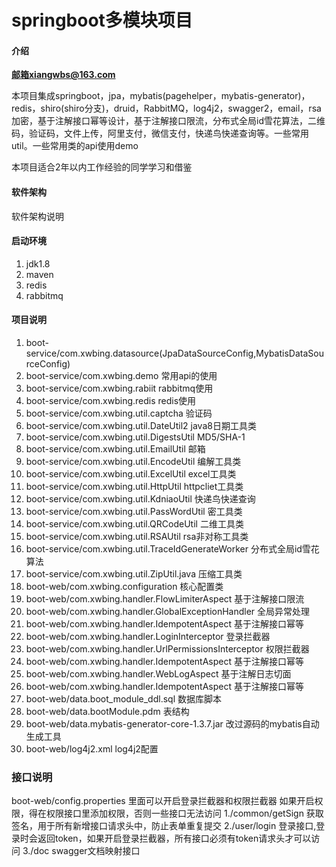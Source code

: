 # springboot多模块项目

#### 介绍
**邮箱xiangwbs@163.com**

本项目集成springboot，jpa，mybatis(pagehelper，mybatis-generator)，redis，shiro(shiro分支)，druid，RabbitMQ，log4j2，swagger2，email，rsa加密，基于注解接口幂等设计，基于注解接口限流，分布式全局id雪花算法，二维码，验证码，文件上传，阿里支付，微信支付，快递鸟快递查询等。一些常用util。一些常用类的api使用demo

本项目适合2年以内工作经验的同学学习和借鉴

#### 软件架构
软件架构说明


#### 启动环境

1. jdk1.8
2. maven
3. redis
4. rabbitmq

#### 项目说明

1. boot-service/com.xwbing.datasource(JpaDataSourceConfig,MybatisDataSourceConfig)
2. boot-service/com.xwbing.demo 常用api的使用
3. boot-service/com.xwbing.rabiit rabbitmq使用
4. boot-service/com.xwbing.redis redis使用
5. boot-service/com.xwbing.util.captcha 验证码
6. boot-service/com.xwbing.util.DateUtil2 java8日期工具类
7. boot-service/com.xwbing.util.DigestsUtil MD5/SHA-1
8. boot-service/com.xwbing.util.EmailUtil 邮箱
9. boot-service/com.xwbing.util.EncodeUtil 编解工具类
10. boot-service/com.xwbing.util.ExcelUtil excel工具类
11. boot-service/com.xwbing.util.HttpUtil httpcliet工具类
12. boot-service/com.xwbing.util.KdniaoUtil 快递鸟快递查询
13. boot-service/com.xwbing.util.PassWordUtil 密工具类
14. boot-service/com.xwbing.util.QRCodeUtil 二维工具类
15. boot-service/com.xwbing.util.RSAUtil rsa非对称工具类
16. boot-service/com.xwbing.util.TraceIdGenerateWorker 分布式全局id雪花算法
17. boot-service/com.xwbing.util.ZipUtil.java 压缩工具类
18. boot-web/com.xwbing.configuration 核心配置类
19. boot-web/com.xwbing.handler.FlowLimiterAspect 基于注解接口限流
20. boot-web/com.xwbing.handler.GlobalExceptionHandler 全局异常处理
21. boot-web/com.xwbing.handler.IdempotentAspect 基于注解接口幂等
22. boot-web/com.xwbing.handler.LoginInterceptor 登录拦截器
23. boot-web/com.xwbing.handler.UrlPermissionsInterceptor 权限拦截器
24. boot-web/com.xwbing.handler.IdempotentAspect 基于注解接口幂等
25. boot-web/com.xwbing.handler.WebLogAspect 基于注解日志切面
26. boot-web/com.xwbing.handler.IdempotentAspect 基于注解接口幂等
27. boot-web/data.boot_module_ddl.sql 数据库脚本
28. boot-web/data.bootModule.pdm 表结构
29. boot-web/data.mybatis-generator-core-1.3.7.jar 改过源码的mybatis自动生成工具
30. boot-web/log4j2.xml log4j2配置

### 接口说明

boot-web/config.properties 里面可以开启登录拦截器和权限拦截器
如果开启权限，得在权限接口里添加权限，否则一些接口无法访问
1./common/getSign 获取签名，用于所有新增接口请求头中，防止表单重复提交
2./user/login 登录接口,登录时会返回token，如果开启登录拦截器，所有接口必须有token请求头才可以访问
3./doc swagger文档映射接口

